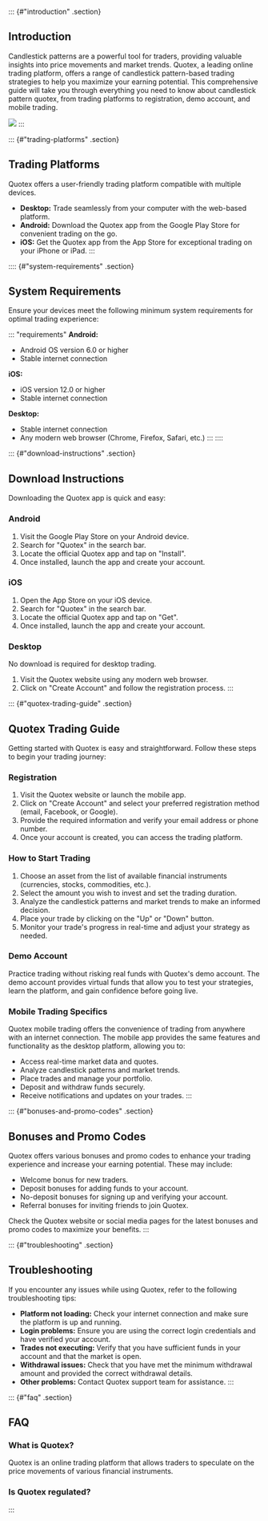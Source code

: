 ::: {#"introduction" .section}
## Introduction

Candlestick patterns are a powerful tool for traders, providing valuable
insights into price movements and market trends. Quotex, a leading
online trading platform, offers a range of candlestick pattern-based
trading strategies to help you maximize your earning potential. This
comprehensive guide will take you through everything you need to know
about candlestick pattern quotex, from trading platforms to
registration, demo account, and mobile trading.

[![](https://static.quotex.io/files/4_en/300_250.jpg)](https://traff.sbs/brokerqxlid)
:::

::: {#"trading-platforms" .section}
## Trading Platforms

Quotex offers a user-friendly trading platform compatible with multiple
devices.

-   **Desktop:** Trade seamlessly from your computer with the web-based
    platform.
-   **Android:** Download the Quotex app from the Google Play Store for
    convenient trading on the go.
-   **iOS:** Get the Quotex app from the App Store for exceptional
    trading on your iPhone or iPad.
:::

:::: {#"system-requirements" .section}
## System Requirements

Ensure your devices meet the following minimum system requirements for
optimal trading experience:

::: \"requirements\"
**Android:**

-   Android OS version 6.0 or higher
-   Stable internet connection

**iOS:**

-   iOS version 12.0 or higher
-   Stable internet connection

**Desktop:**

-   Stable internet connection
-   Any modern web browser (Chrome, Firefox, Safari, etc.)
:::
::::

::: {#"download-instructions" .section}
## Download Instructions

Downloading the Quotex app is quick and easy:

### Android

1.  Visit the Google Play Store on your Android device.
2.  Search for "Quotex" in the search bar.
3.  Locate the official Quotex app and tap on "Install".
4.  Once installed, launch the app and create your account.

### iOS

1.  Open the App Store on your iOS device.
2.  Search for "Quotex" in the search bar.
3.  Locate the official Quotex app and tap on "Get".
4.  Once installed, launch the app and create your account.

### Desktop

No download is required for desktop trading.

1.  Visit the Quotex website using any modern web browser.
2.  Click on "Create Account" and follow the registration process.
:::

::: {#"quotex-trading-guide" .section}
## Quotex Trading Guide

Getting started with Quotex is easy and straightforward. Follow these
steps to begin your trading journey:

### Registration

1.  Visit the Quotex website or launch the mobile app.
2.  Click on "Create Account" and select your preferred
    registration method (email, Facebook, or Google).
3.  Provide the required information and verify your email address or
    phone number.
4.  Once your account is created, you can access the trading platform.

### How to Start Trading

1.  Choose an asset from the list of available financial instruments
    (currencies, stocks, commodities, etc.).
2.  Select the amount you wish to invest and set the trading duration.
3.  Analyze the candlestick patterns and market trends to make an
    informed decision.
4.  Place your trade by clicking on the "Up" or "Down"
    button.
5.  Monitor your trade\'s progress in real-time and adjust your strategy
    as needed.

### Demo Account

Practice trading without risking real funds with Quotex\'s demo account.
The demo account provides virtual funds that allow you to test your
strategies, learn the platform, and gain confidence before going live.

### Mobile Trading Specifics

Quotex mobile trading offers the convenience of trading from anywhere
with an internet connection. The mobile app provides the same features
and functionality as the desktop platform, allowing you to:

-   Access real-time market data and quotes.
-   Analyze candlestick patterns and market trends.
-   Place trades and manage your portfolio.
-   Deposit and withdraw funds securely.
-   Receive notifications and updates on your trades.
:::

::: {#"bonuses-and-promo-codes" .section}
## Bonuses and Promo Codes

Quotex offers various bonuses and promo codes to enhance your trading
experience and increase your earning potential. These may include:

-   Welcome bonus for new traders.
-   Deposit bonuses for adding funds to your account.
-   No-deposit bonuses for signing up and verifying your account.
-   Referral bonuses for inviting friends to join Quotex.

Check the Quotex website or social media pages for the latest bonuses
and promo codes to maximize your benefits.
:::

::: {#"troubleshooting" .section}
## Troubleshooting

If you encounter any issues while using Quotex, refer to the following
troubleshooting tips:

-   **Platform not loading:** Check your internet connection and make
    sure the platform is up and running.
-   **Login problems:** Ensure you are using the correct login
    credentials and have verified your account.
-   **Trades not executing:** Verify that you have sufficient funds in
    your account and that the market is open.
-   **Withdrawal issues:** Check that you have met the minimum
    withdrawal amount and provided the correct withdrawal details.
-   **Other problems:** Contact Quotex support team for assistance.
:::

::: {#"faq" .section}
## FAQ

### What is Quotex?

Quotex is an online trading platform that allows traders to speculate on
the price movements of various financial instruments.

### Is Quotex regulated?
:::

